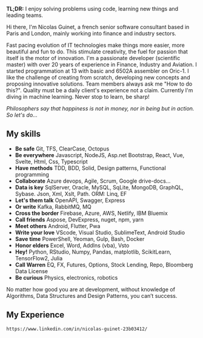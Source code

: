 <strong>TL;DR:</strong> I enjoy solving problems using code, learning new things and leading teams.


Hi there, I'm Nicolas Guinet, a french senior software consultant based in Paris and London, mainly working into finance and industry sectors.   

Fast pacing evolution of IT technologies make things more easier, more beautiful and fun to do. This stimulate creativity, the fuel for passion that itself is the motor of innovation. I'm a passionate developer (scientific master) with over 20 years of experience in Finance, Industry and Aviation. I started programmation at 13 with basic and 6502A assembler on Oric-1.
I like the challenge of creating from scratch, developing new concepts and proposing innovative solutions. Team members always ask me "How to do this?". Quality must be a daily client's experience not a claim. Currently I'm diving in machine learning. Never stop to learn, be sharp!

<cite>Philosophers say that happiness is not in money, nor in being but in action. So let's do...</cite>

## My skills
* <strong>Be safe</strong> Git, TFS, ClearCase, Octopus
* <strong>Be everywhere</strong> Javascript, NodeJS, Asp.net Bootstrap, React, Vue, Svelte, Html, Css, Typescript
* <strong>Have methods</strong> TDD, BDD, Solid, Design patterns, Functional programming
* <strong>Collaborate</strong> Azure devops, Agile, Scrum, Google drive-docs…
* <strong>Data is key</strong> SqlServer, Oracle, MySQL, SqLite, MongoDB, GraphQL, Sybase. Json, Xml, Xslt, Path. ORM: Linq, EF
* <strong>Let's them talk</strong> OpenAPI, Swagger, Express
* <strong>Or write</strong> Kafka, RabbitMQ, MQ
* <strong>Cross the border</strong> Firebase, Azure, AWS, Netlify, IBM Bluemix
* <strong>Call friends</strong> Aspose, DevExpress, nuget, npm, yarn
* <strong>Meet others</strong> Android, Flutter, Pwa
* <strong>Write your love</strong> VScode, Visual Studio, SublimeText, Android Studio
* <strong>Save time</strong> PowerShell, Yeoman, Gulp, Bash, Docker
* <strong>Honor elders</strong> Excel, Word, AddIns (vba), Vsto
* <strong>Hey!</strong> Python, RStudio, Numpy, Pandas, matplotlib, ScikitLearn, TensorFlow2, Julia
* <strong>Call Warren</strong> EQ, FX, Futures, Options, Stock Lending, Repo, Bloomberg Data License
* <strong>Be curious</strong> Physics, electronics, robotics

No matter how good you are at development, without knowledge of Algorithms, Data Structures and Design Patterns, you can’t success.

## My Experience
    
    https://www.linkedin.com/in/nicolas-guinet-23b03412/
